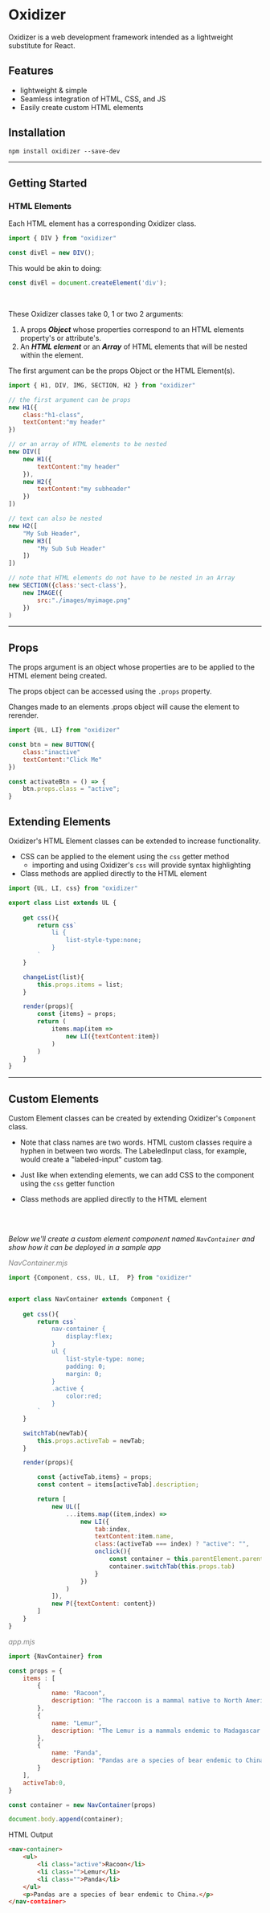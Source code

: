 # Oxidizer

Oxidizer is a web development framework intended as a lightweight substitute for React.

## Features
- lightweight & simple
- Seamless integration of HTML, CSS, and JS
- Easily create custom HTML elements 

## Installation
    npm install oxidizer --save-dev

---

## Getting Started
### HTML Elements

Each HTML element has a corresponding Oxidizer class. 

``` javascript
import { DIV } from "oxidizer"

const divEl = new DIV();
```

This would be akin to doing:

``` javascript
const divEl = document.createElement('div');
```
<br/>

These Oxidizer classes take 0, 1 or two 2 arguments:
1. A props ***Object*** whose properties correspond to an HTML elements property's or attribute's.
2. An ***HTML element*** or an ***Array*** of HTML elements that will be nested within the element. 

The first argument can be the props Object or the HTML Element(s).

```javascript
import { H1, DIV, IMG, SECTION, H2 } from "oxidizer"

// the first argument can be props
new H1({
    class:"h1-class",
    textContent:"my header"
})

// or an array of HTML elements to be nested
new DIV([
    new H1({
        textContent:"my header"
    }),
    new H2({
        textContent:"my subheader"
    })
])

// text can also be nested
new H2([
    "My Sub Header",
    new H3([
        "My Sub Sub Header"
    ])
])

// note that HTML elements do not have to be nested in an Array
new SECTION({class:'sect-class'},
    new IMAGE({
        src:"./images/myimage.png"
    })
)
```

<hr/>

## Props
The props argument is an object whose properties are to be applied to the HTML element being created.

The props object can be accessed using the <code>.props</code> property.

Changes made to an elements .props object will cause the element to rerender.

```javascript
import {UL, LI} from "oxidizer"

const btn = new BUTTON({
    class:"inactive"
    textContent:"Click Me"
})

const activateBtn = () => {
    btn.props.class = "active";
}
```
## Extending Elements
Oxidizer's HTML Element classes can be extended to increase functionality. 

 * CSS can be applied to the element using the <code>css</code> getter method
    * importing and using Oxidizer's <code>css</code> will provide syntax highlighting
 * Class methods are applied directly to the HTML element

```javascript
import {UL, LI, css} from "oxidizer"

export class List extends UL {
    
    get css(){
        return css`
            li {
                list-style-type:none;
            }
        `
    }

    changeList(list){
        this.props.items = list;
    }

    render(props){
        const {items} = props;
        return (
            items.map(item => 
                new LI({textContent:item})
            )
        )
    }
}

```
<hr/>

## Custom Elements

Custom Element classes can be created by extending Oxidizer's <code>Component</code> class.

* Note that class names are two words. HTML custom classes require a hyphen in between two words. The LabeledInput class, for example, would create a "labeled-input" custom tag. 

* Just like when extending elements, we can add CSS to the component using the <code>css</code> getter function

* Class methods are applied directly to the HTML element

<br/><br/>

*Below we'll create a custom element component named <code>NavContainer</code> and show how it can be deployed in a sample app*
<br/> 

<i style="color:gray;">NavContainer.mjs</i>

```javascript
import {Component, css, UL, LI,  P} from "oxidizer"


export class NavContainer extends Component {
    
    get css(){
        return css`
            nav-container {
                display:flex;
            }
            ul {
                list-style-type: none; 
                padding: 0;
                margin: 0; 
            }
            .active {
                color:red;
            }
        `
    }

    switchTab(newTab){
        this.props.activeTab = newTab;
    }

    render(props){

        const {activeTab,items} = props;
        const content = items[activeTab].description;

        return [
            new UL([
                ...items.map((item,index) => 
                    new LI({
                        tab:index,
                        textContent:item.name,
                        class:(activeTab === index) ? "active": "",
                        onclick(){                            
                            const container = this.parentElement.parentElement;
                            container.switchTab(this.props.tab)
                        }
                    })
                )
            ]),
            new P({textContent: content})
        ]
    }
}
```

<i style="color:gray;">app.mjs</i>

```javascript
import {NavContainer} from 

const props = {
    items : [
        {
            name: "Racoon",
            description: "The raccoon is a mammal native to North America.",
        },
        {
            name: "Lemur",
            description: "The Lemur is a mammals endemic to Madagascar.",
        },
        {
            name: "Panda",
            description: "Pandas are a species of bear endemic to China.",
        }
    ],
    activeTab:0,
}

const container = new NavContainer(props)

document.body.append(container);
```

HTML Output
```html
<nav-container>
    <ul>
        <li class="active">Racoon</li>
        <li class="">Lemur</li>
        <li class="">Panda</li>
    </ul>
    <p>Pandas are a species of bear endemic to China.</p>
</nav-container>
```